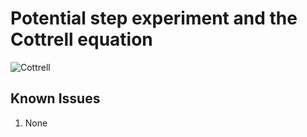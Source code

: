 # Potential step experiment and the Cottrell equation


![Cottrell](https://user-images.githubusercontent.com/75796436/104049666-5743f780-51b3-11eb-9e22-5a954c40071d.png)

## Known Issues
1. None
